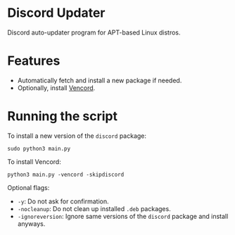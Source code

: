 # Discord Updater
Discord auto-updater program for APT-based Linux distros.

# Features
- Automatically fetch and install a new package if needed.
- Optionally, install [Vencord](https://vencord.dev).

# Running the script
To install a new version of the `discord` package:

`sudo python3 main.py`

To install Vencord:

`python3 main.py -vencord -skipdiscord`

Optional flags:
- `-y`: Do not ask for confirmation.
- `-nocleanup`: Do not clean up installed `.deb` packages.
- `-ignoreversion`: Ignore same versions of the `discord` package and install anyways.
